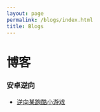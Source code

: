 ```yaml
---
layout: page
permalink: /blogs/index.html
title: Blogs
---
```


# 博客

### 安卓逆向


- [逆向某跑酷小游戏](https://caihanlin.com/blogs/paoku)


<br>

